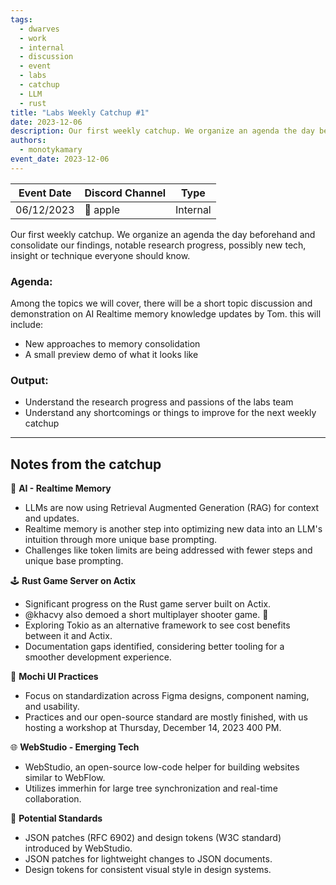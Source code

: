 ```yaml
---
tags:
  - dwarves
  - work
  - internal
  - discussion
  - event
  - labs
  - catchup
  - LLM
  - rust
title: "Labs Weekly Catchup #1"
date: 2023-12-06
description: Our first weekly catchup. We organize an agenda the day beforehand and consolidate our findings, notable research progress, possibly new tech, insight or technique everyone should know.
authors:
  - monotykamary
event_date: 2023-12-06
---
```


| Event Date                                                                                                                                                                                                                                                                                                                                                                                                                                                                                                                                                                                                                                                                                                                                                                                                    | Discord Channel | Type     |
| ------------------------------------------------------------------------------------------------------------------------------------------------------------------------------------------------------------------------------------------------------------------------------------------------------------------------------------------------------------------------------------------------------------------------------------------------------------------------------------------------------------------------------------------------------------------------------------------------------------------------------------------------------------------------------------------------------------------------------------------------------------------------------------------------------------- | --------------- | -------- |
| 06/12/2023 | 🍎 apple   | Internal |

Our first weekly catchup. We organize an agenda the day beforehand and consolidate our findings, notable research progress, possibly new tech, insight or technique everyone should know.

### Agenda:
Among the topics we will cover, there will be a short topic discussion and demonstration on AI Realtime memory knowledge updates by Tom. this will include:
- New approaches to memory consolidation  
- A small preview demo of what it looks like

### Output:
- Understand the research progress and passions of the labs team
- Understand any shortcomings or things to improve for the next weekly catchup

---

## Notes from the catchup
🧠 **AI - Realtime Memory**

- LLMs are now using Retrieval Augmented Generation (RAG) for context and updates.
- Realtime memory is another step into optimizing new data into an LLM's intuition through more unique base prompting.
- Challenges like token limits are being addressed with fewer steps and unique base prompting.

🕹️ **Rust Game Server on Actix**

- Significant progress on the Rust game server built on Actix.
- @khacvy also demoed a short multiplayer shooter game. 👾 
- Exploring Tokio as an alternative framework to see cost benefits between it and Actix.
- Documentation gaps identified, considering better tooling for a smoother development experience.

🎨 **Mochi UI Practices**

- Focus on standardization across Figma designs, component naming, and usability.
- Practices and our open-source standard are mostly finished, with us hosting a workshop at Thursday, December 14, 2023 400 PM.

🌐 **WebStudio - Emerging Tech**

- WebStudio, an open-source low-code helper for building websites similar to WebFlow.
- Utilizes immerhin for large tree synchronization and real-time collaboration.

🌟 **Potential Standards**

- JSON patches (RFC 6902) and design tokens (W3C standard) introduced by WebStudio.
- JSON patches for lightweight changes to JSON documents.
- Design tokens for consistent visual style in design systems.
